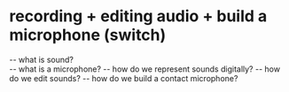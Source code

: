 # recording + editing audio + build a microphone (switch)

-- what is sound?  
-- what is a microphone?
-- how do we represent sounds digitally?
-- how do we edit sounds?
-- how do we build a contact microphone?
